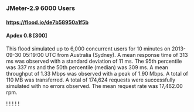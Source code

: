 
### JMeter-2.9 6000 Users
#### https://flood.io/de7b58950a1f5b
#### Apdex 0.8 [300]
This flood simulated up to 6,000 concurrent users for 10 minutes on  2013-09-30 05:19:00 UTC from Australia (Sydney). A mean response time of 313 ms was observed with a standard deviation of 11 ms. The 95th percentile was 337 ms and the 50th percentile (median) was 309 ms. A mean throughput of 1.33 Mbps was observed with a peak of 1.90 Mbps. A total of 110 MB was transferred. A total of 174,624 requests were successfully simulated with no errors observed. The mean request rate was 17,462.00 rpm. 

\![](./gc/de7b58950a1f5b/tenured_size.jpg)
\![](./gc/de7b58950a1f5b/collection_pause_time.jpg)
\![](./gc/de7b58950a1f5b/cpu_real.jpg)
\![](./gc/de7b58950a1f5b/promoted_size.jpg)
\![](./gc/de7b58950a1f5b/young_size.jpg)

